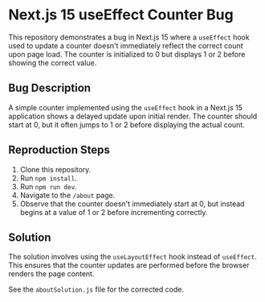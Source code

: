 # Next.js 15 useEffect Counter Bug

This repository demonstrates a bug in Next.js 15 where a `useEffect` hook used to update a counter doesn't immediately reflect the correct count upon page load.  The counter is initialized to 0 but displays 1 or 2 before showing the correct value.

## Bug Description

A simple counter implemented using the `useEffect` hook in a Next.js 15 application shows a delayed update upon initial render. The counter should start at 0, but it often jumps to 1 or 2 before displaying the actual count.

## Reproduction Steps

1. Clone this repository.
2. Run `npm install`.
3. Run `npm run dev`.
4. Navigate to the `/about` page.
5. Observe that the counter doesn't immediately start at 0, but instead begins at a value of 1 or 2 before incrementing correctly.

## Solution

The solution involves using the `useLayoutEffect` hook instead of `useEffect`.  This ensures that the counter updates are performed before the browser renders the page content.

See the `aboutSolution.js` file for the corrected code.